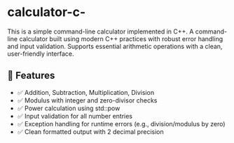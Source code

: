 # calculator-c-
This is a simple command-line calculator implemented in C++.
A command-line calculator built using modern C++ practices with robust error handling and input validation. Supports essential arithmetic operations with a clean, user-friendly interface.

## 📌 Features
- ✅ Addition, Subtraction, Multiplication, Division
- ✅ Modulus with integer and zero-divisor checks
- ✅ Power calculation using std::pow
- ✅ Input validation for all number entries
- ✅ Exception handling for runtime errors (e.g., division/modulus by zero)
- ✅ Clean formatted output with 2 decimal precision
